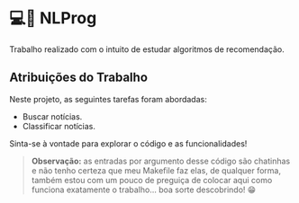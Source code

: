 # :computer::newspaper: NLProg

Trabalho realizado com o intuito de estudar algoritmos de recomendação.

## Atribuições do Trabalho

Neste projeto, as seguintes tarefas foram abordadas:

- Buscar notícias.
- Classificar notícias.

Sinta-se à vontade para explorar o código e as funcionalidades!

> **Observação:** as entradas por argumento desse código são chatinhas e não tenho certeza que meu Makefile faz elas, de qualquer forma, também estou com um pouco de preguiça de colocar aqui como funciona exatamente o trabalho... boa sorte descobrindo! :grin: